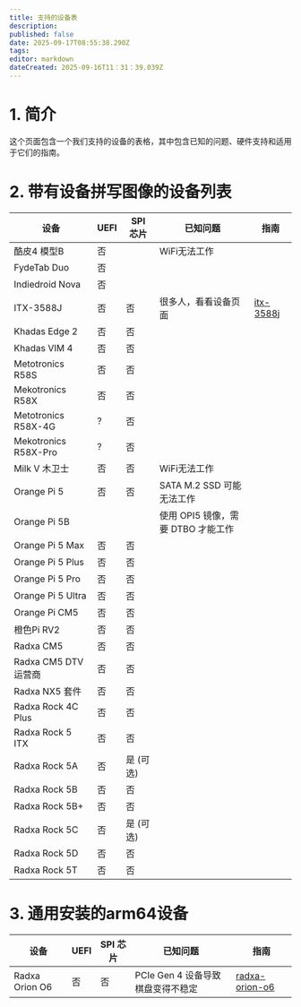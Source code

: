 ```yaml
---
title: 支持的设备表
description:
published: false
date: 2025-09-17T08:55:38.290Z
tags:
editor: markdown
dateCreated: 2025-09-16T11：31：39.039Z
---
```


# 1. 简介

这个页面包含一个我们支持的设备的表格，其中包含已知的问题、硬件支持和适用于它们的指南。

# 2. 带有设备拼写图像的设备列表

| 设备                   | UEFI | SPI 芯片                    | 已知问题                                | 指南                         |
| -------------------- | ---- | ------------------------- | ----------------------------------- | -------------------------- |
| 酷皮4 模型B              | 否    |                           | WiFi无法工作                            |                            |
| FydeTab Duo          | 否    |                           |                                     |                            |
| Indiedroid Nova      | 否    |                           |                                     |                            |
| ITX-3588J            | 否    | 否                         | 很多人，看看设备页面                          | [itx-3588j](/en/itx-3588j) |
| Khadas Edge 2        | 否    | 否                         |                                     |                            |
| Khadas VIM 4         | 否    | 否                         |                                     |                            |
| Metotronics R58S     | 否    | 否                         |                                     |                            |
| Mekotronics R58X     | 否    | 否                         |                                     |                            |
| Metotronics R58X-4G  | ?    | 否                         |                                     |                            |
| Mekotronics R58X-Pro | ?    | 否                         |                                     |                            |
| Milk V 木卫士           | 否    | 否                         | WiFi无法工作                            |                            |
| Orange Pi 5          | 否    | 否                         | SATA M.2 SSD 可能无法工作 |                            |
| Orange Pi 5B         |      |                           | 使用 OPI5 镜像，需要 DTBO 才能工作             |                            |
| Orange Pi 5 Max      | 否    | 否                         |                                     |                            |
| Orange Pi 5 Plus     | 否    | 否                         |                                     |                            |
| Orange Pi 5 Pro      | 否    | 否                         |                                     |                            |
| Orange Pi 5 Ultra    | 否    | 否                         |                                     |                            |
| Orange Pi CM5        | 否    | 否                         |                                     |                            |
| 橙色Pi RV2             | 否    | 否                         |                                     |                            |
| Radxa CM5            | 否    | 否                         |                                     |                            |
| Radxa CM5 DTV 运营商    | 否    | 否                         |                                     |                            |
| Radxa NX5 套件         | 否    | 否                         |                                     |                            |
| Radxa Rock 4C Plus   | 否    | 否                         |                                     |                            |
| Radxa Rock 5 ITX     | 否    | 否                         |                                     |                            |
| Radxa Rock 5A        | 否    | 是 (可选) |                                     |                            |
| Radxa Rock 5B        | 否    | 否                         |                                     |                            |
| Radxa Rock 5B+       | 否    | 否                         |                                     |                            |
| Radxa Rock 5C        | 否    | 是 (可选) |                                     |                            |
| Radxa Rock 5D        | 否    | 否                         |                                     |                            |
| Radxa Rock 5T        | 否    | 否                         |                                     |                            |

# 3. 通用安装的arm64设备

| 设备             | UEFI | SPI 芯片 | 已知问题                   | 指南                                   |
| -------------- | ---- | ------ | ---------------------- | ------------------------------------ |
| Radxa Orion O6 | 否    | 否      | PCIe Gen 4 设备导致棋盘变得不稳定 | [radxa-orion-o6](/en/radxa-orion-o6) |